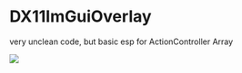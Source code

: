 # DX11ImGuiOverlay


very unclean code, but basic esp for ActionController Array

<img src="screen.PNG"/>

